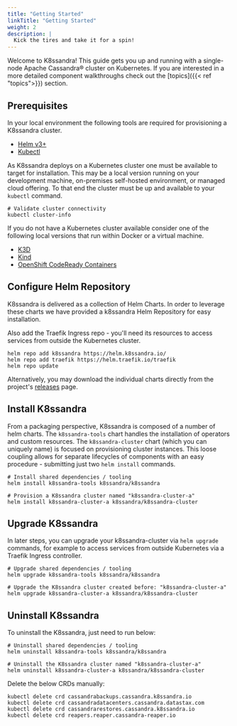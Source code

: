 ```yaml
---
title: "Getting Started"
linkTitle: "Getting Started"
weight: 2
description: |
  Kick the tires and take it for a spin!
---
```


Welcome to K8ssandra! This guide gets you up and running with a single-node Apache Cassandra&reg; cluster on Kubernetes. If you are interested in a more detailed component walkthroughs check out the [topics]({{< ref "topics">}}) section.

## Prerequisites

In your local environment the following tools are required for provisioning a K8ssandra cluster.

* [Helm v3+](https://helm.sh/docs/intro/install/)
* [Kubectl](https://kubernetes.io/docs/tasks/tools/install-kubectl/)

As K8ssandra deploys on a Kubernetes cluster one must be available to target for installation. This may be a local version running on your development machine, on-premises self-hosted environment, or managed cloud offering. To that end the cluster must be up and available to your `kubectl` command.

```console
# Validate cluster connectivity
kubectl cluster-info
```

If you do not have a Kubernetes cluster available consider one of the following local versions that run within Docker or a virtual machine.

* [K3D](https://k3d.io/)
* [Kind](https://kind.sigs.k8s.io/)
* [OpenShift CodeReady Containers](https://developers.redhat.com/products/codeready-containers/overview)

## Configure Helm Repository

K8ssandra is delivered as a collection of Helm Charts. In order to leverage these charts we have provided a k8ssandra Helm Repository for easy installation. 

Also add the Traefik Ingress repo - you'll need its resources to access services from outside the Kubernetes cluster.

```console
helm repo add k8ssandra https://helm.k8ssandra.io/
helm repo add traefik https://helm.traefik.io/traefik
helm repo update
```

Alternatively, you may download the individual charts directly from the project's [releases](https://github.com/k8ssandra/k8ssandra/releases) page.

## Install K8ssandra

From a packaging perspective, K8ssandra is composed of a number of helm charts. The `k8ssandra-tools` chart handles the installation of operators and custom resources. The `k8ssandra-cluster` chart (which you can uniquely name) is focused on provisioning cluster instances. This loose coupling allows for separate lifecycles of components with an easy procedure - submitting just two `helm install` commands.

```console
# Install shared dependencies / tooling
helm install k8ssandra-tools k8ssandra/k8ssandra

# Provision a K8ssandra cluster named "k8ssandra-cluster-a" 
helm install k8ssandra-cluster-a k8ssandra/k8ssandra-cluster  
```

## Upgrade K8ssandra
In later steps, you can upgrade your k8ssandra-cluster via `helm upgrade` commands, for example to access services from outside Kubernetes via a Traefik Ingress controller.

```console
# Upgrade shared dependencies / tooling
helm upgrade k8ssandra-tools k8ssandra/k8ssandra

# Upgrade the K8ssandra cluster created before: "k8ssandra-cluster-a" 
helm upgrade k8ssandra-cluster-a k8ssandra/k8ssandra-cluster  
```


## Uninstall K8ssandra
To uninstall the K8ssandra, just need to run below:

```console
# Uninstall shared dependencies / tooling
helm uninstall k8ssandra-tools k8ssandra/k8ssandra

# Uninstall the K8ssandra cluster named "k8ssandra-cluster-a" 
helm uninstall k8ssandra-cluster-a k8ssandra/k8ssandra-cluster  
```

Delete the below CRDs manually:
```console
kubectl delete crd cassandrabackups.cassandra.k8ssandra.io
kubectl delete crd cassandradatacenters.cassandra.datastax.com 
kubectl delete crd cassandrarestores.cassandra.k8ssandra.io
kubectl delete crd reapers.reaper.cassandra-reaper.io
```
